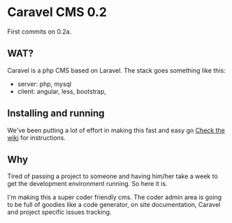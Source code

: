 Caravel CMS 0.2
=====================

First commits on 0.2a.

WAT?
---------------------
Caravel is a php CMS based on Laravel. The stack goes something like this:

 - server: php, mysql
 - client: angular, less, bootstrap,

Installing and running
---------------------

We've been putting a lot of effort in making this fast and easy go [Check the wiki](https://github.com/fimdomeio/CaravelCms/wiki/install) for instructions.

Why
---------------------
Tired of passing a project to someone and having him/her take a week to get the development environment running. So here it is.

I'm making this a super coder friendly cms. The coder admin area is going to be full of goodies like a code generator, on site documentation, Caravel and project specific issues tracking.